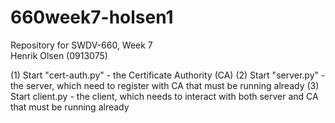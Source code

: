 # 660week7-holsen1
Repository for SWDV-660, Week 7  
Henrik Olsen (0913075)
          
(1) Start "cert-auth.py" - the Certificate Authority (CA)
(2) Start "server.py" - the server, which need to register with CA that must be running already
(3) Start client.py - the client, which needs to interact with both server and CA that must be running already
